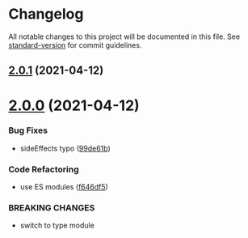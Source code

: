 # Changelog

All notable changes to this project will be documented in this file. See [standard-version](https://github.com/conventional-changelog/standard-version) for commit guidelines.

## [2.0.1](https://github.com/dmnsgn/canvas-tint-image/compare/v2.0.0...v2.0.1) (2021-04-12)



# [2.0.0](https://github.com/dmnsgn/canvas-tint-image/compare/v1.0.1...v2.0.0) (2021-04-12)


### Bug Fixes

* sideEffects typo ([99de61b](https://github.com/dmnsgn/canvas-tint-image/commit/99de61b29e09b616ee180ae0744992beed200003))


### Code Refactoring

* use ES modules ([f646df5](https://github.com/dmnsgn/canvas-tint-image/commit/f646df5f6e4eae5b6debc4ee1dec603d5f6ae101))


### BREAKING CHANGES

* switch to type module
